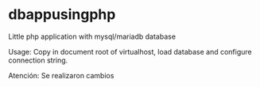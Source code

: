 # dbappusingphp
Little php application with mysql/mariadb database

Usage: Copy in document root of virtualhost, load database and configure connection string.

Atención: Se realizaron cambios
